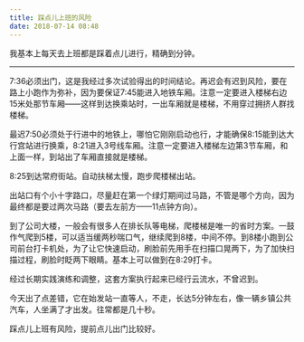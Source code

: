 ```yaml
---
title: 踩点儿上班的风险
date: 2018-07-14 08:48
---
```

我基本上每天去上班都是踩着点儿进行，精确到分钟。
<!-- more -->

---

7:36必须出门，这是我经过多次试验得出的时间结论。再迟会有迟到风险，要在路上小跑作为弥补，因为要保证7:45能进入地铁车厢。注意一定要进入楼梯右边15米处那节车厢——这样到达换乘站时，一出车厢就是楼梯，不用穿过拥挤人群找楼梯。

最迟7:50必须处于行进中的地铁上，哪怕它刚刚启动也行，才能确保8:15能到达大行宫站进行换乘，8:21进入3号线车厢。注意一定要进入楼梯左边第3节车厢，和上面一样，到站出了车厢直接就是楼梯。

8:25到达常府街站。自动扶梯太慢，跑步爬楼梯出站。

出站口有个小十字路口，尽量赶在第一个绿灯期间过马路，不管是哪个方向，因为最终都是要过两次马路（要去左前方——11点钟方向）。

到了公司大楼，一般会有很多人在排长队等电梯，爬楼梯是唯一的省时方案。一鼓作气爬到5楼，可以适当缓两秒喘口气，继续爬到8楼，中间不停。到8楼小跑到公司前台打卡机处，为了让它快速启动，刷脸前先用手在扫描口晃两下，为了加快扫描过程，刷脸时眨两下眼睛。基本上可以做到在8:29打卡。

经过长期实践演练和调整，这套方案执行起来已经行云流水，不曾迟到。

今天出了点差错，它在始发站一直等人，不走，长达5分钟左右，像一辆乡镇公共汽车，人坐满了才出发。往常都是几十秒。

踩点儿上班有风险，提前点儿出门比较好。
